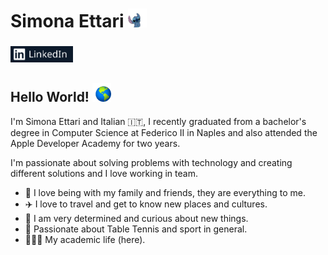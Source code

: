 # Simona Ettari <img src="https://github.com/simona2606/simona2606/blob/main/stitch.gif" width="30" height="30">
### [<img width="100px" src="https://github.com/simona2606/simona2606/blob/main/linkedIn.png" />](https://www.linkedin.com/in/simona-ettari-109998187/)

## Hello World! <img src="https://github.com/simona2606/simona2606/blob/main/world.git.gif" width="30" height="30">

I'm Simona Ettari and Italian 🇮🇹, I recently graduated from a bachelor's degree in Computer Science at Federico II in Naples and also attended the Apple Developer Academy for two years.

I'm passionate about solving problems with technology and creating different solutions and I love working in team.

* 🏡 I love being with my family and friends, they are everything to me.
* ✈️ I love to travel and get to know new places and cultures.
* 🧐 I am very determined and curious about new things.
* 🏓 Passionate about Table Tennis and sport in general.
* 👩🏽‍🎓 My academic life (here).
